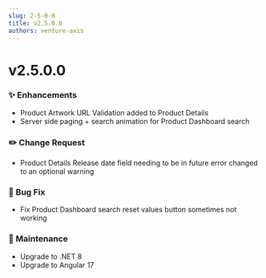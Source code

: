 ```yaml
---
slug: 2-5-0-0
title: v2.5.0.0
authors: venture-axis
---
```


# v2.5.0.0

### ✨ Enhancements
- Product Artwork URL Validation added to Product Details
- Server side paging + search animation for Product Dashboard search

### ✏️ Change Request
- Product Details Release date field needing to be in future error changed to an optional warning

### 🐛 Bug Fix
- Fix Product Dashboard search reset values button sometimes not working

### 🔧 Maintenance
- Upgrade to .NET 8
- Upgrade to Angular 17